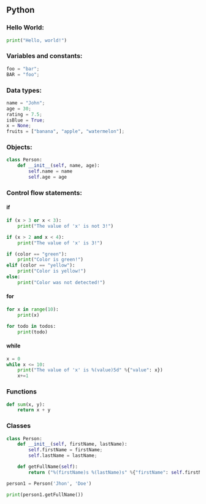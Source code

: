 ## Python

### Hello World:
```python
print("Hello, world!")
```

### Variables and constants:
```python
foo = "bar";
BAR = "foo";
```

### Data types:
```python
name = "John";
age = 30;
rating = 7.5;
isBlue = True;
x = None;
fruits = ["banana", "apple", "watermelon"];
```

### Objects:
```python
class Person:
    def __init__(self, name, age):
        self.name = name
        self.age = age
```

### Control flow statements:
#### if
```python
if (x > 3 or x < 3):
    print("The value of 'x' is not 3!")
```

```python
if (x > 2 and x < 4):
    print("The value of 'x' is 3!")
```

```python
if (color == "green"):
    print("Color is green!")
elif (color == "yellow"):
    print("Color is yellow!")
else:
    print("Color was not detected!")
```

#### for
```python
for x in range(10):
    print(x)
```

```python
for todo in todos:
    print(todo)
```

#### while
```python
x = 0
while x <= 10:
    print("The value of 'x' is %(value)5d" %{"value": x})
    x+=1
```

### Functions
```python
def sum(x, y):
    return x + y
```

### Classes
```python
class Person:
    def __init__(self, firstName, lastName):
        self.firstName = firstName;
        self.lastName = lastName;

    def getFullName(self):
        return ("%(firstName)s %(lastName)s" %{"firstName": self.firstName, "lastName": self.lastName})

person1 = Person('Jhon', 'Doe')

print(person1.getFullName())
```

